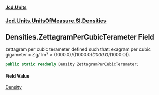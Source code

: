 #### [Jcd.Units](index 'index')
### [Jcd.Units.UnitsOfMeasure.SI](Jcd.Units.UnitsOfMeasure.SI 'Jcd.Units.UnitsOfMeasure.SI').[Densities](Densities 'Jcd.Units.UnitsOfMeasure.SI.Densities')

## Densities.ZettagramPerCubicTerameter Field

zettagram per cubic terameter defined such that: exagram per cubic gigameter = Zg/Tm³ ×
(1000.0)/((1000.0)*(1000.0)*(1000.0)).

```csharp
public static readonly Density ZettagramPerCubicTerameter;
```

#### Field Value
[Density](Density 'Jcd.Units.UnitTypes.Density')